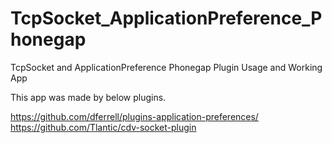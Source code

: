 TcpSocket_ApplicationPreference_Phonegap
========================================

TcpSocket and ApplicationPreference Phonegap Plugin Usage and Working App

This app was made by below plugins.

https://github.com/dferrell/plugins-application-preferences/
https://github.com/Tlantic/cdv-socket-plugin


